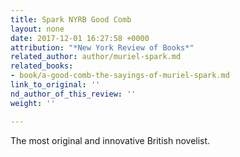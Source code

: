 ```yaml
---
title: Spark NYRB Good Comb
layout: none
date: 2017-12-01 16:27:58 +0000
attribution: "*New York Review of Books*"
related_author: author/muriel-spark.md
related_books:
- book/a-good-comb-the-sayings-of-muriel-spark.md
link_to_original: ''
nd_author_of_this_review: ''
weight: ''

---
```

The most original and innovative British novelist.